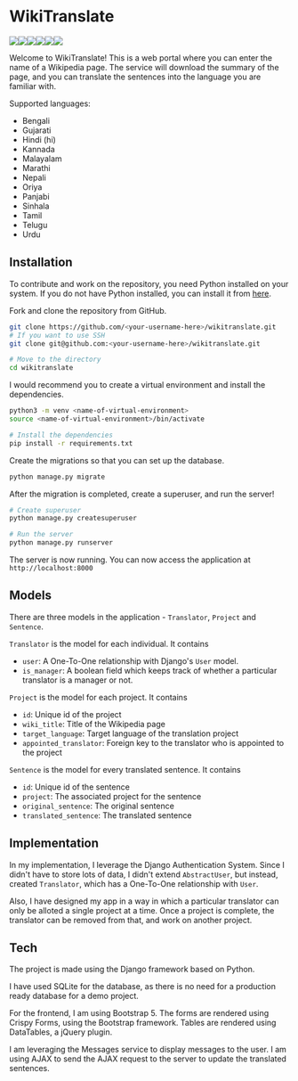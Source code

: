 # WikiTranslate

<img src="https://img.shields.io/github/license/anirudhprabhakaran3/wikitranslate"><img src="https://img.shields.io/github/languages/top/anirudhprabhakaran3/wikitranslate"><img src="https://img.shields.io/github/languages/code-size/anirudhprabhakaran3/wikitranslate"><img src="https://img.shields.io/github/issues/anirudhprabhakaran3/wikitranslate"><img src="https://img.shields.io/github/issues-pr/anirudhprabhakaran3/wikitranslate"><img src="https://img.shields.io/github/last-commit/anirudhprabhakaran3/wikitranslate">


Welcome to WikiTranslate! This is a web portal where you can enter the name of a Wikipedia page. The service will download the summary of the page, and you can translate the sentences into the language you are familiar with.

Supported languages: 
- Bengali
- Gujarati
- Hindi (hi)
- Kannada
- Malayalam
- Marathi
- Nepali
- Oriya
- Panjabi
- Sinhala
- Tamil
- Telugu
- Urdu

## Installation
To contribute and work on the repository, you need Python installed on your system. If you do not have Python installed, you can install it from [here](https://www.python.org/downloads/).

Fork and clone the repository from GitHub.

```bash
git clone https://github.com/<your-username-here>/wikitranslate.git
# If you want to use SSH
git clone git@github.com:<your-username-here>/wikitranslate.git

# Move to the directory
cd wikitranslate
```

I would recommend you to create a virtual environment and install the dependencies.

```bash
python3 -m venv <name-of-virtual-environment>
source <name-of-virtual-environment>/bin/activate

# Install the dependencies
pip install -r requirements.txt
```

Create the migrations so that you can set up the database.
```bash
python manage.py migrate
```

After the migration is completed, create a superuser, and run the server!
```bash
# Create superuser
python manage.py createsuperuser

# Run the server
python manage.py runserver
```

The server is now running. You can now access the application at  `http://localhost:8000`

## Models

There are three models in the application - `Translator`, `Project` and `Sentence`.

`Translator` is the model for each individual. It contains
- `user`: A One-To-One relationship with Django's `User` model.
- `is_manager`: A boolean field which keeps track of whether a particular translator is a manager or not.

`Project` is the model for each project. It contains
- `id`: Unique id of the project
- `wiki_title`: Title of the Wikipedia page
- `target_language`: Target language of the translation project
- `appointed_translator`: Foreign key to the translator who is appointed to the project

`Sentence` is the model for every translated sentence. It contains
- `id`: Unique id of the sentence
- `project`: The associated project for the sentence
- `original_sentence`: The original sentence
- `translated_sentence`: The translated sentence

## Implementation

In my implementation, I leverage the Django Authentication System. Since I didn't have to store lots of data, I didn't extend `AbstractUser`, but instead, created `Translator`, which has a One-To-One relationship with `User`.

Also, I have designed my app in a way in which a particular translator can only be alloted a single project at a time. Once a project is complete, the translator can be removed from that, and work on another project.

## Tech
The project is made using the Django framework based on Python.

I have used SQLite for the database, as there is no need for a production ready database for a demo project.

For the frontend, I am using Bootstrap 5. The forms are rendered using Crispy Forms, using the Bootstrap framework. Tables are rendered using DataTables, a jQuery plugin.

I am leveraging the Messages service to display messages to the user. I am using AJAX to send the AJAX request to the server to update the translated sentences.